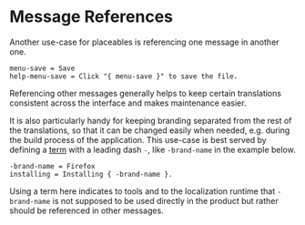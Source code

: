 # Message References

Another use-case for placeables is referencing one message in another one.

```
menu-save = Save
help-menu-save = Click "{ menu-save }" to save the file.
```

Referencing other messages generally helps to keep certain translations
consistent across the interface and makes maintenance easier.

It is also particularly handy for keeping branding separated from the rest of
the translations, so that it can be changed easily when needed, e.g. during
the build process of the application. This use-case is best served by
defining a [term](terms.html) with a leading dash `-`, like `-brand-name` in
the example below.

```
-brand-name = Firefox
installing = Installing { -brand-name }.
```

Using a term here indicates to tools and to the localization runtime that
`-brand-name` is not supposed to be used directly in the product but rather
should be referenced in other messages.
